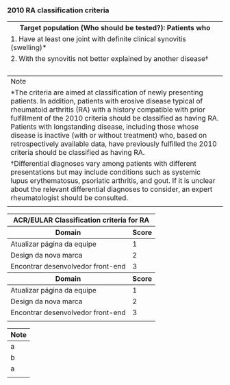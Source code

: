<link rel="stylesheet" type="text/css" href="table_style.css">


### 2010 RA classification criteria

<table class="entry">
<thead>
  <tr>
    <th>Target population (Who should be tested?): Patients who</th>
  </tr>
  <tr>
    <td>1. Have at least one joint with definite clinical synovitis (swelling)*</td>
  </tr>
  <tr>
    <td>2. With the synovitis not better explained by another disease†</td>
  </tr>
  <tr class="blank">
    <td>&nbsp;</td>
  </tr>
</thead>
<tbody>
  <tr class="note">
    <td>Note</td>
  </tr>
  <tr>
    <td>*The criteria are aimed at classification of newly presenting patients. In addition, patients with erosive disease typical of rheumatoid arthritis (RA) with a history compatible with prior fulfillment of the 2010 criteria should be classified as having RA. Patients with longstanding disease, including those whose disease is inactive (with or without treatment) who, based on retrospectively available data, have previously fulfilled the 2010 criteria should be classified as having RA.</td>
  </tr>
    <tr>
    <td>†Differential diagnoses vary among patients with different presentations but may include conditions such as systemic lupus erythematosus, psoriatic arthritis, and gout. If it is unclear about the relevant differential diagnoses to consider, an expert rheumatologist should be consulted.</td>
  </tr>
  <tr class="footer">
      <td colspan=2></td>
  </tr>   
</tbody>
</table>


<table class="classification">
  <thead>
    <tr class="header">
      <th colspan="2">ACR/EULAR Classification criteria for RA</th>
    </tr>
    <tr>
      <th>Domain</th>
      <th>Score</th>
    </tr>
  </thead>
  <tbody>
    <tr>
      <td>Atualizar página da equipe</td>
      <td>1</td>
    </tr>
    <tr>
      <td>Design da nova marca</td>
      <td>2</td>
    </tr>
    <tr>
      <td>Encontrar desenvolvedor front-end</td>
      <td>3</td>
    </tr>
  </tbody>
  <thead>
  <tr>
      <th>Domain</th>
      <th>Score</th>
    </tr>
  </thead>
  <tbody>
    <tr>
      <td>Atualizar página da equipe</td>
      <td>1</td>
    </tr>
    <tr>
      <td>Design da nova marca</td>
      <td>2</td>
    </tr>
    <tr>
      <td>Encontrar desenvolvedor front-end</td>
      <td>3</td>
    </tr>
    <tr class="footer">
      <td colspan=2></td>
    </tr>    
  </tbody>
</table>
<table class="note">
  <thead>
    <tr>
      <th>Note</th>
    </tr>
  </thead>
  <tbody>
    <tr><td>a</td></tr>
    <tr><td>b</td></tr>
    <tr><td>a</td></tr>
    <tr class="footer">
      <td colspan=2></td>
    </tr>    
  </tbody>
</table>